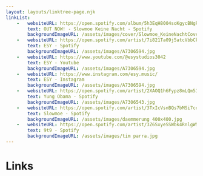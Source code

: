 ```yaml
---
layout: layouts/linktree-page.njk
linkList:
    -   websiteURL: https://open.spotify.com/album/5h3EqH8004soKgycBNgR8C?si=7unakUahSFG0lpbF_Y21WA
        text: OUT NOW! - Slowmoe Keine Nacht - Spotify
        backgroundImageURL: /assets/images/cover/Slowmoe_KeineNachtCover_1000x1000.jpg
    -   websiteURL: https://open.spotify.com/artist/7i821Ta09j5atcVbbCk49x
        text: ESY - Spotify
        backgroundImageURL: /assets/images/A7306594.jpg
    -   websiteURL: https://www.youtube.com/@esystudios3042
        text: ESY - Youtube
        backgroundImageURL: /assets/images/A7306594.jpg
    -   websiteURL: https://www.instagram.com/esy.music/
        text: ESY - Instagram
        backgroundImageURL: /assets/images/A7306594.jpg
    -   websiteURL: https://open.spotify.com/artist/2XAOQ1h6Fypz8mLQm51BUL
        text: Yung Obama - Spotify
        backgroundImageURL: /assets/images/A7306543.jpg
    -   websiteURL: https://open.spotify.com/artist/3TxIcVsnBQs7bMSi7cqXXN
        text: Slowmoe - Spotify
        backgroundImageURL: /assets/images/daemmerung 400x400.jpg
    -   websiteURL: https://open.spotify.com/artist/3Z6SxyeSSWbk4RnlgW56rJ
        text: 9t9 - Spotify
        backgroundImageURL: /assets/images/tim parra.jpg
---
```


# Links